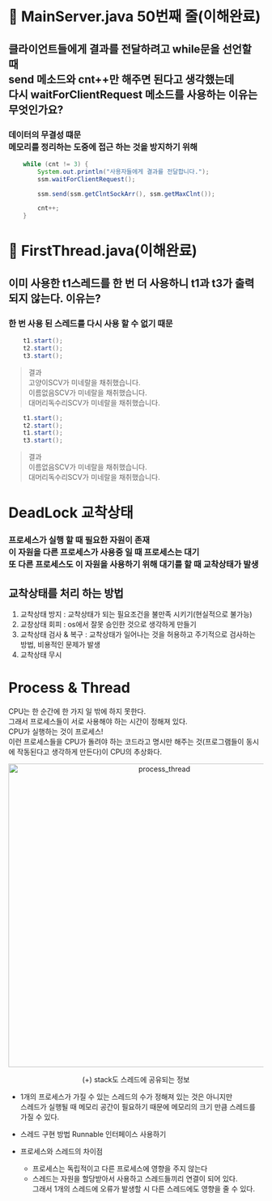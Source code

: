# 🤔 MainServer.java 50번째 줄(이해완료)

## 클라이언트들에게 결과를 전달하려고 while문을 선언할 때 <br> send 메소드와 cnt++만 해주면 된다고 생각했는데 <br> 다시 waitForClientRequest 메소드를 사용하는 이유는 무엇인가요?

### 데이터의 무결성 떄문 <br> 메모리를 정리하는 도중에 접근 하는 것을 방지하기 위해

```java
    while (cnt != 3) {
        System.out.println("사용자들에게 결과를 전달합니다.");
        ssm.waitForClientRequest();

        ssm.send(ssm.getClntSockArr(), ssm.getMaxClnt());

        cnt++;
    }
```

# 🤔 FirstThread.java(이해완료)

## 이미 사용한 t1스레드를 한 번 더 사용하니 t1과 t3가 출력되지 않는다. 이유는?

### 한 번 사용 된 스레드를 다시 사용 할 수 없기 때문

```java
    t1.start();
    t2.start();
    t3.start();
```

> 결과 <br>
> 고양이SCV가 미네랄을 채취했습니다. <br>
> 이름없음SCV가 미네랄을 채취했습니다.<br>
> 대머리독수리SCV가 미네랄을 채취했습니다.

```java
    t1.start();
    t2.start();
    t1.start();
    t3.start();
```

> 결과 <br>
> 이름없음SCV가 미네랄을 채취했습니다.<br>
> 대머리독수리SCV가 미네랄을 채취했습니다.

# DeadLock 교착상태

### 프로세스가 실행 할 때 필요한 자원이 존재 <br> 이 자원을 다른 프로세스가 사용중 일 때 프로세스는 대기 <br> 또 다른 프로세스도 이 자원을 사용하기 위해 대기를 할 때 교착상태가 발생

## 교착상태를 처리 하는 방법

1. 교착상태 방지 : 교착상태가 되는 필요조건을 불만족 시키기(현실적으로 불가능)
2. 교창상태 회피 : os에서 잘못 승인한 것으로 생각하게 만들기
3. 교착상태 검사 & 복구 : 교착상태가 일어나는 것을 허용하고 주기적으로 검사하는 방법, 비용적인 문제가 발생
4. 교착상태 무시

# Process & Thread

CPU는 한 순간에 한 가지 일 밖에 하지 못한다. <br>
그래서 프로세스들이 서로 사용해야 하는 시간이 정해져 있다. <br>
CPU가 실행하는 것이 프로세스! <br> 이런 프로세스들을 CPU가 돌려야 하는 코드라고 명시만 해주는 것(프로그램들이 동시에 작동된다고 생각하게 만든다)이 CPU의 추상화다.

<p align ="center"><img width="600" src="https://images.velog.io/images/s_keyyy/post/51645137-5751-48a8-9170-787028e9557b/File.jpg" alt="process_thread"></p>
<p align ="center">(+) stack도 스레드에 공유되는 정보</p>

-   1개의 프로세스가 가질 수 있는 스레드의 수가 정해져 있는 것은 아니지만 <br> 스레드가 실행될 때 메모리 공간이 필요하기 때문에 메모리의 크기 만큼 스레드를 가질 수 있다.
-   스레드 구현 방법 Runnable 인터페이스 사용하기
-   프로세스와 스레드의 차이점

    -   프로세스는 독립적이고 다른 프로세스에 영향을 주지 않는다
    -   스레드는 자원을 할당받아서 사용하고 스레드들끼리 연결이 되어 있다. <br> 그래서 1개의 스레드에 오류가 발생할 시 다른 스레드에도 영향을 줄 수 있다.
